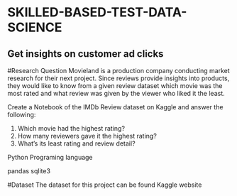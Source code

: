 # SKILLED-BASED-TEST-DATA-SCIENCE

## Get insights on customer ad clicks
#Research Question
Movieland is a production company conducting market research
for their next project. Since reviews provide insights into products,
they would like to know from a given review dataset which movie
was the most rated and what review was given by the viewer who
liked it the least.

Create a Notebook of the IMDb Review dataset on Kaggle and
answer the following:

1. Which movie had the highest rating?
2. How many reviewers gave it the highest rating?
3. What’s its least rating and review detail?

Python Programing language

pandas
sqlite3

#Dataset
The dataset for this project can be found Kaggle website
